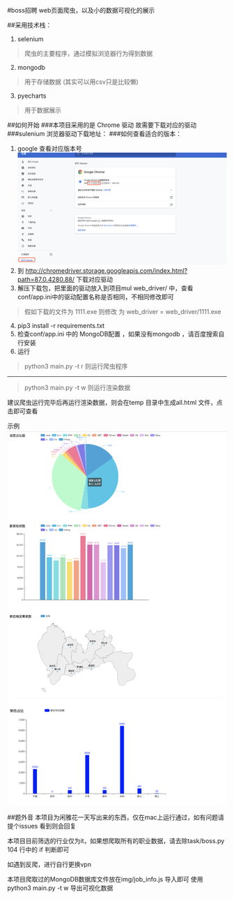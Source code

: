 #boss招聘 web页面爬虫，以及小的数据可视化的展示

##采用技术栈：
1. selenium
 > 爬虫的主要程序，通过模拟浏览器行为得到数据
2. mongodb
 > 用于存储数据 (其实可以用csv只是比较懒)
3. pyecharts
 > 用于数据展示

##如何开始
###本项目采用的是 Chrome 驱动 故需要下载对应的驱动
###sulenium 浏览器驱动下载地址：
###如何查看适合的版本：
1. google 查看对应版本号
![avatar](img/设置.png)
2. 到 http://chromedriver.storage.googleapis.com/index.html?path=87.0.4280.88/
下载对应驱动
3. 解压下载包，把里面的驱动放入到项目mul web_driver/ 中，查看conf/app.ini中的驱动配置名称是否相同，不相同修改即可
>假如下载的文件为 1111.exe 则修改 为  web_driver = web_driver/1111.exe
4. pip3 install -r requirements.txt
5. 检查conf/app.ini 中的 MongoDB配置 ，如果没有mongodb ，请百度搜索自行安装
6. 运行
> python3 main.py -t r 则运行爬虫程序
----
> python3 main.py -t w 则运行渲染数据

建议爬虫运行完毕后再运行渲染数据，则会在temp 目录中生成all.html
文件，点击即可查看

示例
![avatar](img/示例1.png)
![avatar](img/示例2.png)


##题外音
本项目为闲雅花一天写出来的东西，仅在mac上运行通过，如有问题请提个issues
看到则会回复

本项目目前筛选的行业仅为it，如果想爬取所有的职业数据，请去除task/boss.py  104 行中的 if 判断即可

如遇到反爬，进行自行更换vpn

本项目爬取过的MongoDB数据库文件放在img/job_info.js
导入即可 使用 python3 main.py -t w 导出可视化数据





